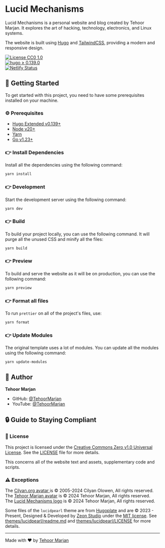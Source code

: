 # Lucid Mechanisms

Lucid Mechanisms is a personal website and blog created by Tehoor Marjan. It
explores the art of hacking, technology, electronics, and Linux systems.

The website is built using [Hugo][1] and [TailwindCSS][2], providing a modern
and responsive design.

[![License CC0 1.0](https://img.shields.io/badge/License-CC0_1.0-white?style=flat&logo=creativecommons&color=ED592F)](https://github.com/TehoorMarjan/lucidmechanisms/tree/main/LICENSE)  
[![hugo ≥ 0.139.0](https://img.shields.io/badge/Hugo-%E2%89%A5_0.139.0-white?style=flat&logo=hugo&color=FF4088)](https://github.com/gohugoio/hugo/releases/tag/v0.139.0)  
[![Netlify Status](https://api.netlify.com/api/v1/badges/c2511d3c-7b82-428a-90e6-be181b7893f3/deploy-status)](https://app.netlify.com/sites/lucidmechanisms/deploys)

[1]: https://gohugo.io/
[2]: https://tailwindcss.com/

## 🚀 Getting Started

To get started with this project, you need to have some prerequisites installed
on your machine.

### ⚙️ Prerequisites

- [Hugo Extended v0.139+](https://gohugo.io/installation/)
- [Node v20+](https://nodejs.org/en/download/)
- [Yarn](https://classic.yarnpkg.com/en/docs/install)
- [Go v1.23+](https://go.dev/doc/install)

### 👉 Install Dependencies

Install all the dependencies using the following command:

```bash
yarn install
```

### 👉 Development

Start the development server using the following command:

```bash
yarn dev
```

### 👉 Build

To build your project locally, you can use the following command. It will purge
all the unused CSS and minify all the files:

```bash
yarn build
```

### 👉 Preview

To build and serve the website as it will be on production, you can use the
following command:

```bash
yarn preview
```

### 👉 Format all files

To run `prettier` on all of the project's files, use:

```bash
yarn format
```

### 👉 Update Modules

The original template uses a lot of modules. You can update all the modules
using the following command:

```bash
yarn update-modules
```

## 👤 Author

**Tehoor Marjan**

- GitHub: [@TehoorMarjan](https://github.com/TehoorMarjan)
- YouTube: [@TehoorMarjan](https://www.youtube.com/@TehoorMarjan)

## 🔒 Guide to Staying Compliant

### 📄 License

This project is licensed under the [Creative Commons Zero v1.0 Universal
License][3]. See the [LICENSE](LICENSE) file for more details.

This concerns all of the website text and assets, supplementary code and
scripts.

[3]: https://creativecommons.org/publicdomain/zero/1.0/

### ⚠️ Exceptions

The [Cilyan.org avatar ](assets/images/authors/cilyan-olowen.png) is ©
2005-2024 Cilyan Olowen, All rights reserved.  
The [Tehoor Marjan avatar](assets/images/authors/tehoor-marjan.jpg) is © 2024
Tehoor Marjan, All rights reserved.  
The [Lucid Mechanisms logo](assets/images/about-image.webp) is © 2024 Tehoor
Marjan, All rights reserved.

Some files of the `lucidpearl` theme are from [Hugoplate][4] and are © 2023 -
Present, Designed & Developed by [Zeon Studio](https://zeon.studio/) under the
[MIT license][5]. See [themes/lucidpearl/readme.md](themes/lucidpearl/readme.md)
and [themes/lucidpearl/LICENSE](themes/lucidpearl/LICENSE) for more details.

[4]: https://github.com/zeon-studio/hugoplate/
[5]: https://github.com/zeon-studio/hugoplate/blob/main/LICENSE

---

Made with ♥ by [Tehoor Marjan](https://lucidmechanisms.netlify.app/)

